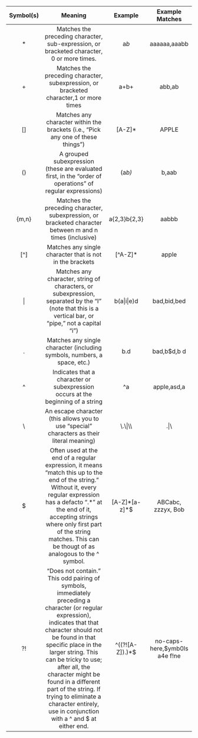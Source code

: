 | Symbol(s)        | Meaning   |  Example  | Example Matches|
| :--------:       |    :----: |  :----:   |       :----:   |
| *     |  Matches the preceding character, sub-expression, or bracketed character, 0 or more times.|   a*b*     |aaaaaa,aaabb|
| +        |   Matches the preceding character, subexpression, or bracketed character,1 or more times   |   a+b+   |abb,ab|
| []        |    Matches any character within the brackets (i.e., “Pick any one of these things”)    |  [A-Z]*  |APPLE|
| ()        |    A grouped subexpression (these are evaluated first, in the “order of operations” of regular expressions)    |  (a*b)*  |b,aab|
| {m,n}        |    Matches the preceding character, subexpression, or bracketed character between m and n times (inclusive) |  a{2,3}b{2,3}  |aabbb|
| [^]        |    Matches any single character that is not in the brackets|  [^A-Z]*  |apple|
| \|        |    Matches any character, string of characters, or subexpression, separated by the “I” (note that this is a vertical bar, or “pipe,” not a capital “i”)|  b(a\|i\|e)d  |bad,bid,bed|
| .        |    Matches any single character (including symbols, numbers, a space, etc.)|  b.d  |bad,b$d,b d|
| ^        |    Indicates that a character or subexpression occurs at the beginning of a string|  ^a  |apple,asd,a|
| \        |    An escape character (this allows you to use “special” characters as their literal meaning)|  \\.\\\|\\\\  |\.\|\\    |
| \$        |    Often used at the end of a regular expression, it means “match this up to the end of the string.” Without it, every regular expression has a defacto “.*” at the end of it, accepting strings where only first part of the string matches. This can be thougt of as analogous to the ^ symbol.|  [A-Z]*[a-z]\*\$  |ABCabc, zzzyx, Bob|
| ?!        |    “Does not contain.” This odd pairing of symbols, immediately preceding a character (or regular expression), indicates that that character should not be found in that specific place in the larger string. This can be tricky to use; after all, the character might be found in a different part of the string. If trying to eliminate a character entirely, use in conjunction with a ^ and \$ at either end.| ^((?![A-Z])\.)\*\$   |no-caps-here,\$ymb0ls a4e f!ne|
